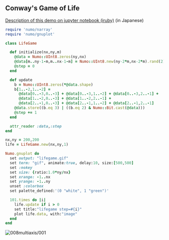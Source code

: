 ## Conway's Game of Life

[Description of this demo on jupyter notebook (iruby)](http://nbviewer.jupyter.org/github/icm7216/iruby-notebook-demo/blob/master/lifegame/lifegame_with_narray_convolution.ipynb) (in Japanese)

```ruby
require 'numo/narray'
require 'numo/gnuplot'

class LifeGame

  def initialize(nx,ny,m)
    @data = Numo::UInt8.zeros(ny,nx)
    @data[m..ny-1-m,m..nx-1-m] = Numo::UInt8.new(ny-2*m,nx-2*m).rand(2)
    @step = 0
  end

  def update
    b = Numo::UInt8.zeros(*@data.shape)
    b[1..-2,1..-2] =
      @data[0..-3,0..-3] + @data[0..-3,1..-2] + @data[0..-3,2..-1] +
      @data[1..-2,0..-3] + @data[1..-2,2..-1] +
      @data[2..-1,0..-3] + @data[2..-1,1..-2] + @data[2..-1,2..-1]
    @data.store((b.eq 3) | ((b.eq 2) & Numo::Bit.cast(@data)))
    @step += 1
  end

  attr_reader :data,:step
end

nx,ny = 200,200
life = LifeGame.new(nx,ny,1)

Numo.gnuplot do
  set output: "lifegame.gif"
  set term: "gif", animate:true, delay:10, size:[500,500]
  set :nokey
  set size: {ratio:1.0*ny/nx}
  set xrange: -1..nx
  set yrange: -1..ny
  unset :colorbox
  set palette_defined:'(0 "white", 1 "green")'

  101.times do |i|
    life.update if i > 0
    set title:"lifegame step=#{i}"
    plot life.data, with:"image"
  end
end
```
![008multiaxis/001](https://raw.github.com/ruby-numo/gnuplot-demo/master/misc/lifegame/lifegame.gif)
